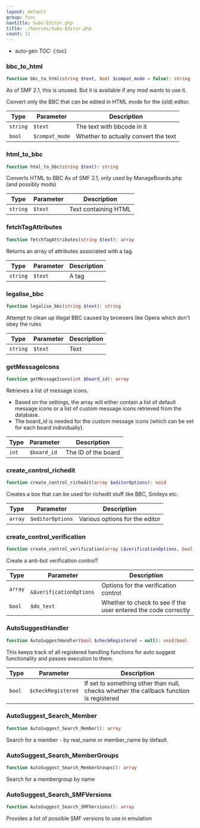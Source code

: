 ```yaml
---
layout: default
group: func
navtitle: Subs-Editor.php
title: ./Sources/Subs-Editor.php
count: 11
---
```

* auto-gen TOC:
{:toc}
### bbc_to_html

```php
function bbc_to_html(string $text, bool $compat_mode = false): string
```
As of SMF 2.1, this is unused. But it is available if any mod wants to use it.

Convert only the BBC that can be edited in HTML mode for the (old) editor.

Type|Parameter|Description
---|---|---
`string`|`$text`|The text with bbcode in it
`bool`|`$compat_mode`|Whether to actually convert the text

### html_to_bbc

```php
function html_to_bbc(string $text): string
```
Converts HTML to BBC
As of SMF 2.1, only used by ManageBoards.php (and possibly mods)



Type|Parameter|Description
---|---|---
`string`|`$text`|Text containing HTML

### fetchTagAttributes

```php
function fetchTagAttributes(string $text): array
```
Returns an array of attributes associated with a tag.



Type|Parameter|Description
---|---|---
`string`|`$text`|A tag

### legalise_bbc

```php
function legalise_bbc(string $text): string
```
Attempt to clean up illegal BBC caused by browsers like Opera which don't obey the rules



Type|Parameter|Description
---|---|---
`string`|`$text`|Text

### getMessageIcons

```php
function getMessageIcons(int $board_id): array
```
Retrieves a list of message icons.

- Based on the settings, the array will either contain a list of default
  message icons or a list of custom message icons retrieved from the database.
- The board_id is needed for the custom message icons (which can be set for
  each board individually).

Type|Parameter|Description
---|---|---
`int`|`$board_id`|The ID of the board

### create_control_richedit

```php
function create_control_richedit(array $editorOptions): void
```
Creates a box that can be used for richedit stuff like BBC, Smileys etc.



Type|Parameter|Description
---|---|---
`array`|`$editorOptions`|Various options for the editor

### create_control_verification

```php
function create_control_verification(array &$verificationOptions, bool $do_test = false): bool|array
```
Create a anti-bot verification control?



Type|Parameter|Description
---|---|---
`array`|` &$verificationOptions`|Options for the verification control
`bool`|`$do_test`|Whether to check to see if the user entered the code correctly

### AutoSuggestHandler

```php
function AutoSuggestHandler(bool $checkRegistered = null): void|bool
```
This keeps track of all registered handling functions for auto suggest functionality and passes execution to them.



Type|Parameter|Description
---|---|---
`bool`|`$checkRegistered`|If set to something other than null, checks whether the callback function is registered

### AutoSuggest_Search_Member

```php
function AutoSuggest_Search_Member(): array
```
Search for a member - by real_name or member_name by default.



### AutoSuggest_Search_MemberGroups

```php
function AutoSuggest_Search_MemberGroups(): array
```
Search for a membergroup by name



### AutoSuggest_Search_SMFVersions

```php
function AutoSuggest_Search_SMFVersions(): array
```
Provides a list of possible SMF versions to use in emulation



